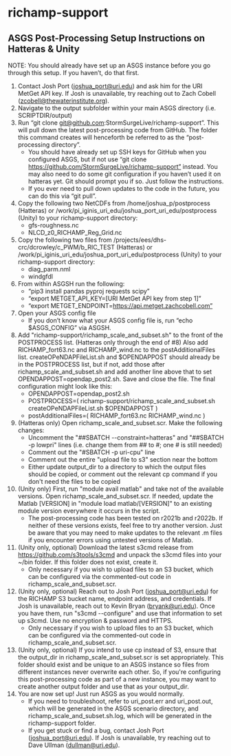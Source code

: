 # richamp-support

## ASGS Post-Processing Setup Instructions on Hatteras & Unity

NOTE: You should already have set up an ASGS instance before you go through this setup. If you haven’t, do that first.

1. Contact Josh Port (joshua_port@uri.edu) and ask him for the URI MetGet API key. If Josh is unavailable, try reaching out to Zach Cobell (zcobell@thewaterinstitute.org).
2. Navigate to the output subfolder within your main ASGS directory (i.e. SCRIPTDIR/output)
3. Run “git clone git@github.com:StormSurgeLive/richamp-support”. This will pull down the latest post-processing code from GitHub. The folder this command creates will henceforth be referred to as the “post-processing directory”.
   - You should have already set up SSH keys for GitHub when you configured ASGS, but if not use “git clone https://github.com/StormSurgeLive/richamp-support” instead. You may also need to do some git configuration if you haven’t used it on hatteras yet. Git should prompt you if so. Just follow the instructions.
   - If you ever need to pull down updates to the code in the future, you can do this via “git pull”.
4. Copy the following two NetCDFs from /home/joshua_p/postprocess (Hatteras) or /work/pi_iginis_uri_edu/joshua_port_uri_edu/postprocess (Unity) to your richamp-support directory:
   - gfs-roughness.nc
   - NLCD_z0_RICHAMP_Reg_Grid.nc
5. Copy the following two files from /projects/ees/dhs-crc/dcrowley/c_PWM/b_RIC_TEST (Hatteras) or /work/pi_iginis_uri_edu/joshua_port_uri_edu/postprocess (Unity) to your richamp-support directory:
   - diag_parm.nml
   - windgfdl
6. From within ASGSH run the following:
   - “pip3 install pandas pyproj requests scipy”
   - “export METGET_API_KEY=[URI MetGet API key from step 1]”
   - “export METGET_ENDPOINT=https://api.metget.zachcobell.com”
7. Open your ASGS config file
   - If you don’t know what your ASGS config file is, run “echo $ASGS_CONFIG” via ASGSH.
8. Add "richamp-support/richamp_scale_and_subset.sh" to the front of the POSTPROCESS list. (Hatteras only through the end of #8) Also add RICHAMP_fort63.nc and RICHAMP_wind.nc to the postAdditionalFiles list. createOPeNDAPFileList.sh and $OPENDAPPOST should already be in the POSTPROCESS list, but if not, add those after richamp_scale_and_subset.sh and add another line above that to set OPENDAPPOST=opendap_post2.sh. Save and close the file. The final configuration might look like this:
   - OPENDAPPOST=opendap_post2.sh
   - POSTPROCESS=( richamp-support/richamp_scale_and_subset.sh createOPeNDAPFileList.sh $OPENDAPPOST )
   - postAdditionalFiles=( RICHAMP_fort63.nc RICHAMP_wind.nc )
9. (Hatteras only) Open richamp_scale_and_subset.scr. Make the following changes:
   - Uncomment the "##SBATCH --constraint=hatteras" and "##SBATCH -p lowpri" lines (i.e. change them from ## to #; one # is still needed)
   - Comment out the "#SBATCH -p uri-cpu" line
   - Comment out the entire "upload file to s3" section near the bottom
   - Either update output_dir to a directory to which the output files should be copied, or comment out the relevant cp command if you don't need the files to be copied
10. (Unity only) First, run "module avail matlab" and take not of the available versions. Open richamp_scale_and_subset.scr. If needed, update the Matlab [VERSION] in  "module load matlab/[VERSION]" to an existing module version everywhere it occurs in the script.
    - The post-processing code has been tested on r2021b and r2022b. If neither of these versions exists, feel free to try another version. Just be aware that you may need to make updates to the relevant .m files if you encounter errors using untested versions of Matlab.
12. (Unity only, optional) Download the latest s3cmd release from https://github.com/s3tools/s3cmd and unpack the s3cmd files into your ~/bin folder. If this folder does not exist, create it.
    - Only necessary if you wish to upload files to an S3 bucket, which can be configured via the commented-out code in richamp_scale_and_subset.scr.
13. (Unity only, optional) Reach out to Josh Port (joshua_port@uri.edu) for the RICHAMP S3 bucket name, endpoint address, and credentials. If Josh is unavailable, reach out to Kevin Bryan (bryank@uri.edu). Once you have them, run "s3cmd --configure" and use that information to set up s3cmd. Use no encryption & password and HTTPS. 
    - Only necessary if you wish to upload files to an S3 bucket, which can be configured via the commented-out code in richamp_scale_and_subset.scr.
14. (Unity only, optional) If you intend to use cp instead of S3, ensure that the output_dir in richamp_scale_and_subset.scr is set appropriately. This folder should exist and be unique to an ASGS instance so files from different instances never overwrite each other. So, if you're configuring this post-processing code as part of a new instance, you may want to create another output folder and use that as your output_dir.
15. You are now set up! Just run ASGS as you would normally.
    - If you need to troubleshoot, refer to uri_post.err and uri_post.out, which will be generated in the ASGS scenario directory, and richamp_scale_and_subset.sh.log, which will be generated in the richamp-support folder.
    - If you get stuck or find a bug, contact Josh Port (joshua_port@uri.edu). If Josh is unavailable, try reaching out to Dave Ullman (dullman@uri.edu).
